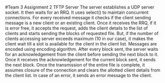 #Team 3 Assignment 2 TFTP Server
The server establishes a UDP server socket. It then waits for an RRQ. It uses select() to maintain concurrent connections.
For every received message it checks if the client sending message is a new client or an existing client.
Once it receives the RRQ, if it is error free, it accepts the request, adds the client details to the list of clients and starts sending the blocks of requested file. But, if the number of clients accessing server exceeds maximum (10 in our case), it makes the client wait till a slot is available for the client in the client list.
Messages are encoded using encoding algorithm.
After every block sent, the server waits for an acknowledgement from the client before sending the next block to it. Once it receives the acknowledgement for the current block sent, it sends the next block.
Once the transmission of the entire file is complete, it assumes closure of the connection and clears the allotted client details from the client list.
In case of an error, it sends an error message to the client.
